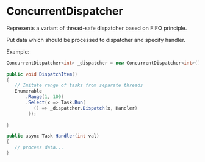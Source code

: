 # ConcurrentDispatcher
Represents a variant of thread-safe dispatcher based on FIFO principle.

Put data which should be processed to dispatcher and specify handler.

Example:

```csharp
ConcurrentDispatcher<int> _dispatcher = new ConcurrentDispatcher<int>();
 
public void DispatchItem()
{
   // Imitate range of tasks from separate threads
   Enumerable
       .Range(1, 100)
       .Select(x => Task.Run(
          () => _dispatcher.Dispatch(x, Handler)
        ));
            
}

public async Task Handler(int val)
{
   // process data...
}
        
```
